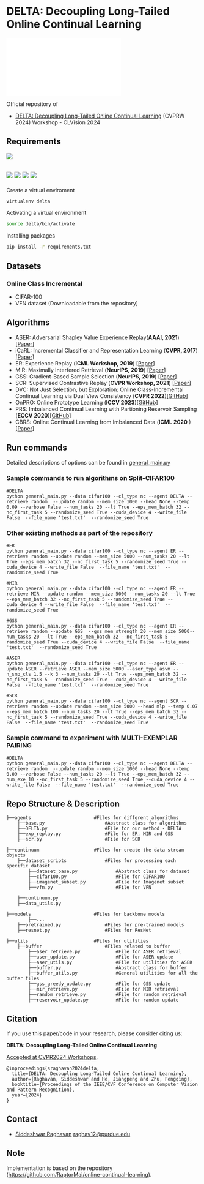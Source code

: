 # DELTA: Decoupling Long-Tailed Online Continual Learning
![](CVPRW.pdf)

Official repository of 
* [DELTA: Decoupling Long-Tailed Online Continual Learning](https://openaccess.thecvf.com/content/CVPR2024W/CLVISION/papers/Raghavan_DELTA_Decoupling_Long-Tailed_Online_Continual_Learning_CVPRW_2024_paper.pdf) (CVPRW 2024) Workshop - CLVision 2024



## Requirements
![](https://img.shields.io/badge/python-3.7-green.svg)

![](https://img.shields.io/badge/torch-1.5.1-blue.svg)
![](https://img.shields.io/badge/torchvision-0.6.1-blue.svg)
![](https://img.shields.io/badge/PyYAML-5.3.1-blue.svg)
![](https://img.shields.io/badge/scikit--learn-0.23.0-blue.svg)
----
Create a virtual enviroment
```sh
virtualenv delta
```
Activating a virtual environment
```sh
source delta/bin/activate
```
Installing packages
```sh
pip install -r requirements.txt
```

## Datasets 

### Online Class Incremental
- CIFAR-100
- VFN dataset (Downloadable from the repository)

## Algorithms 

* ASER: Adversarial Shapley Value Experience Replay(**AAAI, 2021**) [[Paper]](https://arxiv.org/abs/2009.00093)
* iCaRL: Incremental Classifier and Representation Learning (**CVPR, 2017**) [[Paper]](https://arxiv.org/abs/1611.07725)
* ER: Experience Replay (**ICML Workshop, 2019**) [[Paper]](https://arxiv.org/abs/1902.10486)
* MIR: Maximally Interfered Retrieval (**NeurIPS, 2019**) [[Paper]](https://proceedings.neurips.cc/paper/2019/hash/15825aee15eb335cc13f9b559f166ee8-Abstract.html)
* GSS: Gradient-Based Sample Selection (**NeurIPS, 2019**) [[Paper]](https://arxiv.org/pdf/1903.08671.pdf)
* SCR: Supervised Contrastive Replay (**CVPR Workshop, 2021**) [[Paper]](https://arxiv.org/abs/2103.13885) 
* DVC: Not Just Selection, but Exploration: Online Class-Incremental Continual Learning via Dual View Consistency (**CVPR 2022**)[[GitHub]](https://github.com/YananGu/DVC)
* OnPRO: Online Prototype Learning (**ICCV 2023**)[[GitHub]](https://github.com/weilllllls/OnPro)
* PRS: Imbalanced Continual Learning with Partioning Reservoir Sampling (**ECCV 2020**)[[GitHub]](https://github.com/cdjkim/PRS)
* CBRS: Online Continual Learning from Imbalanced Data (**ICML 2020** )[[Paper]](https://dl.acm.org/doi/10.5555/3524938.3525120)


## Run commands
Detailed descriptions of options can be found in [general_main.py](general_main.py)

### Sample commands to run algorithms on Split-CIFAR100
```shell
#DELTA
python general_main.py --data cifar100 --cl_type nc --agent DELTA --retrieve random  --update random --mem_size 1000 --head None --temp 0.09 --verbose False --num_tasks 20 --lt True --eps_mem_batch 32 --nc_first_task 5 --randomize_seed True --cuda_device 4 --write_file False  --file_name 'test.txt'  --randomize_seed True
```

### Other existing methods as part of the repository
```shell
#ER
python general_main.py --data cifar100 --cl_type nc --agent ER --retrieve random --update random --mem_size 5000 --num_tasks 20 --lt True --eps_mem_batch 32 --nc_first_task 5 --randomize_seed True --cuda_device 4 --write_file False  --file_name 'test.txt'  --randomize_seed True

#MIR
python general_main.py --data cifar100 --cl_type nc --agent ER --retrieve MIR --update random --mem_size 5000 --num_tasks 20 --lt True --eps_mem_batch 32 --nc_first_task 5 --randomize_seed True --cuda_device 4 --write_file False  --file_name 'test.txt'  --randomize_seed True

#GSS
python general_main.py --data cifar100 --cl_type nc --agent ER --retrieve random --update GSS  --gss_mem_strength 20 --mem_size 5000--num_tasks 20 --lt True --eps_mem_batch 32 --nc_first_task 5 --randomize_seed True --cuda_device 4 --write_file False  --file_name 'test.txt'  --randomize_seed True

#ASER
python general_main.py --data cifar100 --cl_type nc --agent ER --update ASER --retrieve ASER --mem_size 5000 --aser_type asvm --n_smp_cls 1.5 --k 3 --num_tasks 20 --lt True --eps_mem_batch 32 --nc_first_task 5 --randomize_seed True --cuda_device 4 --write_file False  --file_name 'test.txt'  --randomize_seed True

#SCR
python general_main.py --data cifar100 --cl_type nc --agent SCR --retrieve random --update random --mem_size 5000 --head mlp --temp 0.07 --eps_mem_batch 100 --num_tasks 20 --lt True --eps_mem_batch 32 --nc_first_task 5 --randomize_seed True --cuda_device 4 --write_file False  --file_name 'test.txt'  --randomize_seed True
```

### Sample command to experiment with MULTI-EXEMPLAR PAIRING
```shell
#DELTA
python general_main.py --data cifar100 --cl_type nc --agent DELTA --retrieve random  --update random --mem_size 1000 --head None --temp 0.09 --verbose False --num_tasks 20 --lt True --eps_mem_batch 32 --num_exe 10 --nc_first_task 5 --randomize_seed True --cuda_device 4 --write_file False  --file_name 'test.txt'  --randomize_seed True

```

## Repo Structure & Description
    ├──agents                       #Files for different algorithms
        ├──base.py                      #Abstract class for algorithms
        ├──DELTA.py                     #File for our method - DELTA
        ├──exp_replay.py                #File for ER, MIR and GSS
        ├──scr.py                       #File for SCR
    
    ├──continuum                    #Files for create the data stream objects
        ├──dataset_scripts              #Files for processing each specific dataset
            ├──dataset_base.py              #Abstract class for dataset
            ├──cifar100.py                  #File for CIFAR100
            ├──imagenet_subset.py           #File for Imagenet subset
            ├──vfn.py                       #File for VFN

        ├──continuum.py             
        ├──data_utils.py
    
    ├──models                       #Files for backbone models
            ├──...
        ├──pretrained.py                #Files for pre-trained models
        ├──resnet.py                    #Files for ResNet
    
    ├──utils                        #Files for utilities
        ├──buffer                       #Files related to buffer
            ├──aser_retrieve.py             #File for ASER retrieval
            ├──aser_update.py               #File for ASER update
            ├──aser_utils.py                #File for utilities for ASER
            ├──buffer.py                    #Abstract class for buffer
            ├──buffer_utils.py              #General utilities for all the buffer files
            ├──gss_greedy_update.py         #File for GSS update
            ├──mir_retrieve.py              #File for MIR retrieval
            ├──random_retrieve.py           #File for random retrieval
            ├──reservoir_update.py          #File for random update

## Citation 

If you use this paper/code in your research, please consider citing us:

**DELTA: Decoupling Long-Tailed Online Continual Learning**

[Accepted at CVPR2024 Workshops](https://openaccess.thecvf.com/content/CVPR2024W/CLVISION/papers/Raghavan_DELTA_Decoupling_Long-Tailed_Online_Continual_Learning_CVPRW_2024_paper.pdf).
```
@inproceedings{sraghavan2024delta,
  title={DELTA: Decoupling Long-Tailed Online Continual Learning},
  author={Raghavan, Siddeshwar and He, Jiangpeng and Zhu, Fengqing},
  booktitle={Proceedings of the IEEE/CVF Conference on Computer Vision and Pattern Recognition},
  year={2024}
}
```


## Contact
- [Siddeshwar Raghavan](https://siddeshwar-raghavan.github.io) 
raghav12@purdue.edu



## Note
Implementation is based on the repository (https://github.com/RaptorMai/online-continual-learning). 
